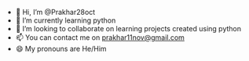 - 👋 Hi, I’m @Prakhar28oct
- 🌱 I’m currently learning python
- 💞️ I’m looking to collaborate on learning projects created using python
- 📫 You can contact me on prakhar11nov@gmail.com
- 😄 My pronouns are He/Him
  

<!---
Prakhar28oct/Prakhar28oct is a ✨ special ✨ repository because its `README.md` (this file) appears on your GitHub profile.
You can click the Preview link to take a look at your changes.
--->
